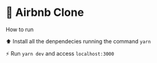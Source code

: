 # 🏡 Airbnb Clone

How to run

⬆️ Install all the denpendecies running the command `yarn`

⚡️ Run `yarn dev` and access `localhost:3000`
